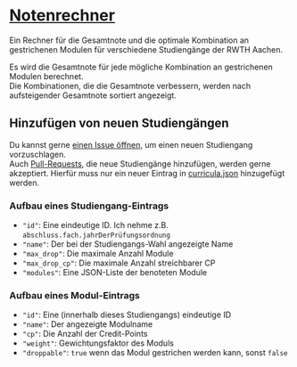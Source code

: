 # [Notenrechner](https://phillecl.github.io/notenrechner.html)

Ein Rechner für die Gesamtnote und die optimale Kombination an gestrichenen Modulen
für verschiedene Studiengänge der RWTH Aachen.

Es wird die Gesamtnote für jede mögliche Kombination an gestrichenen Modulen berechnet.  
Die Kombinationen, die die Gesamtnote verbessern, werden nach aufsteigender Gesamtnote sortiert angezeigt.

## Hinzufügen von neuen Studiengängen

Du kannst gerne [einen Issue öffnen](https://github.com/PhilLecl/PhilLecl.github.io/issues/new), um einen neuen
Studiengang vorzuschlagen.  
Auch [Pull-Requests](https://github.com/PhilLecl/PhilLecl.github.io/pulls), die neue Studiengänge hinzufügen, werden
gerne akzeptiert.
Hierfür muss nur ein neuer Eintrag
in [curricula.json](https://github.com/PhilLecl/PhilLecl.github.io/blob/main/notenrechner/curricula.json) hinzugefügt
werden.

### Aufbau eines Studiengang-Eintrags

- `"id"`: Eine eindeutige ID. Ich nehme z.B. `abschluss.fach.jahrDerPrüfungsordnung`
- `"name"`: Der bei der Studiengangs-Wahl angezeigte Name
- `"max_drop"`: Die maximale Anzahl Module
- `"max_drop_cp"`: Die maximale Anzahl streichbarer CP
- `"modules"`: Eine JSON-Liste der benoteten Module

### Aufbau eines Modul-Eintrags

- `"id"`: Eine (innerhalb dieses Studiengangs) eindeutige ID
- `"name"`: Der angezeigte Modulname
- `"cp"`: Die Anzahl der Credit-Points
- `"weight"`: Gewichtungsfaktor des Moduls
- `"droppable"`: `true` wenn das Modul gestrichen werden kann, sonst `false`